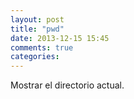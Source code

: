 ```yaml
---
layout: post
title: "pwd"
date: 2013-12-15 15:45
comments: true
categories: 
---
```

Mostrar el directorio actual.

